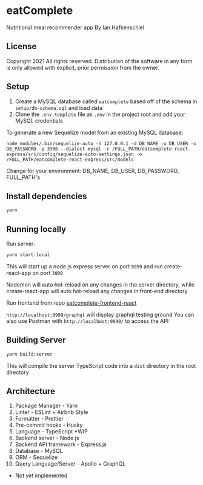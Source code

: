 # eatComplete
Nutritional meal recommender app
By Ian Hafkenschiel

## License 
Copyright 2021
All rights reserved.
Distribution of the software in any form is only allowed with explicit, prior permission from the owner.
## Setup

1. Create a MySQL database called `eatcomplete` based off of the schema in `setup/db-schema.sql` and load data
2. Clone the `.env.template` file as `.env` in the project root and add your MySQL credentials

To generate a new Sequelize model from an existing MySQL database:
```
node_modules/.bin/sequelize-auto -h 127.0.0.1 -d DB_NAME -u DB_USER -x DB_PASSWORD -p 3306 --dialect mysql -c /FULL_PATH/eatcomplete-react-express/src/config/sequelize-auto-settings.json -o /FULL_PATH/eatcomplete-react-express/src/models
```
Change for your environment: DB_NAME, DB_USER, DB_PASSWORD, FULL_PATH's

## Install dependencies

```sh
yarn
```

## Running locally

Run server:
```sh
yarn start:local
```

This will start up a node.js express server on port `9999` and run create-react-app on port `3000`

Nodemon will auto hot-reload on any changes in the server directory, while create-react-app will auto hot-reload any changes in front-end directory

Run frontend from repo [eatcomplete-frontend-react](https://github.com/ihafkenschiel/eatcomplete-frontend-react)

`http://localhost:9999/graphql` will display graphql testing ground
You can also use Postman with `http://localhost:9999/` to access the API

## Building Server

```sh
yarn build:server
```

This will compile the server TypeScript code into a `dist` directory in the root directory

## Architecture

1. Package Manager - Yarn
2. Linter - ESLint + Airbnb Style
3. Formatter - Prettier
4. Pre-commit hooks - Husky
5. Language - TypeScript *WIP
6. Backend server - Node.js
7. Backend API framework - Express.js
8. Database - MySQL
9. ORM - Sequelize
10. Query Language/Server - Apollo + GraphQL

* Not yet implemented